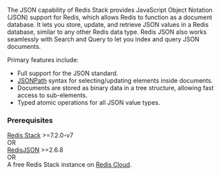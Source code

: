 The JSON capability of Redis Stack provides JavaScript Object Notation (JSON) support for Redis, which allows Redis to function as a document database.
It lets you store, update, and retrieve JSON values in a Redis database, similar to any other Redis data type. Redis JSON also works seamlessly with Search and Query to let you index and query JSON documents.

Primary features include:

- Full support for the JSON standard.
- [JSONPath](https://goessner.net/articles/JsonPath/) syntax for selecting/updating elements inside documents.
- Documents are stored as binary data in a tree structure, allowing fast access to sub-elements.
- Typed atomic operations for all JSON value types.

### Prerequisites

[Redis Stack](https://redis.io/downloads/?utm_source=redisinsight&utm_medium=main&utm_campaign=tutorials) >=7.2.0-v7 \
OR \
[RedisJSON](https://github.com/RedisJSON/RedisJSON/) >=2.6.8 \
OR \
A free Redis Stack instance on [Redis Cloud](https://redis.io/try-free/?utm_source=redisinsight&utm_medium=app&utm_campaign=json_guide).
